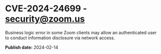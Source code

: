 # CVE-2024-24699 - security@zoom.us

Business logic error in some Zoom clients may allow an authenticated user to conduct information disclosure via network access.


**Publish date:** 2024-02-14
